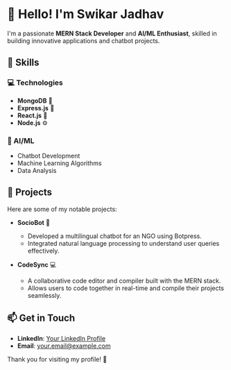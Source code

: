 # 👋 Hello! I'm Swikar Jadhav

I'm a passionate **MERN Stack Developer** and **AI/ML Enthusiast**, skilled in building innovative applications and chatbot projects.

## 🚀 Skills

### 💻 Technologies
- **MongoDB** 🌱
- **Express.js** 🚀
- **React.js** 🎨
- **Node.js** ⚙️

### 🤖 AI/ML
- Chatbot Development
- Machine Learning Algorithms
- Data Analysis

## 🌟 Projects
Here are some of my notable projects:

- **SocioBot** 🤖
  - Developed a multilingual chatbot for an NGO using Botpress.
  - Integrated natural language processing to understand user queries effectively.

- **CodeSync** 💻
  - A collaborative code editor and compiler built with the MERN stack.
  - Allows users to code together in real-time and compile their projects seamlessly.

## 📫 Get in Touch
- **LinkedIn**: [Your LinkedIn Profile](https://in.linkedin.com/in/swikar-jadhav-526598244)
- **Email**: [your.email@example.com](mailto:swikarjadhav14@gmail.com)

Thank you for visiting my profile! 🚀
